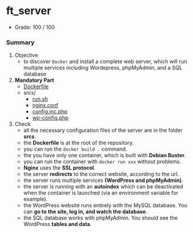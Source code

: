 # ft_server
* Grade: 100 / 100

### Summary
1. Objective
   * to discover `Docker` and install a complete web server, which will run multiple services including Wordepress, phpMyAdmin, and a SQL database
2. **Mandatory Part**
   - [Dockerfile](./Dockerfile)
   - srcs/
     - [run.sh](./srcs/run.sh)
     - [nginx.conf](./srcs/nginx.conf)
     - [config.inc.php](./srcs/config.inc.php)
     - [wp-config.php](./srcs/wp-config.php)
3. Check
   - all the necessary configuration files of the server are in the folder __srcs__.
   - the __Dockerfile__ is at the root of the repository.
   - you can run the `docker build .` command.
   - the you have only one container, which is built with __Debian Buster__.
   - you can run the container with `docker run xxx` without problems.
   - __Nginx__ uses the __SSL protocol__.
   - the server __redirects__ to the correct website, according to the url.
   - the server runs multiple services __(WordPress and phpMyAdmin)__.
   - the server is running with an __autoindex__ which can be deactivated when the container is launched (via an environment variable for example).
   - the WordPress website runs entirely with the MySQL database. You can __go to the site, log in, and watch the database__.
   - the SQL database works with phpMyAdmin. You should see the WordPress __tables and data__.

